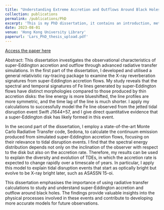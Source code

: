 ```yaml
---
title: "Understanding Extreme Accretion and Outflows Around Black Holes through Radiative Transfer Studies"
collection: publications
permalink: /publications/PhD
excerpt: 'This is my PhD dissertation, it contains an introduction, method, result and conclusion section. The result sections are slightly modified versions of my three first-author published papers'
date: 2023-08-01
venue: 'Hong Kong University Library'
paperurl: 'Lars_PhD_thesis_upload.pdf'
---
```


<a href="Lars_PhD_thesis_upload.pdf" target="_blank">Access the paper here</a>

Abstract: This dissertation investigates the observational characteristics of super-Eddington
accretion and outflow through advanced radiative transfer simulations.
In the first part of the dissertation, I developed and utilised a general relativistic
ray-tracing package to examine the X-ray reverberation signatures from super-Eddington
accretion flows. My study reveals that the spectral and temporal signatures of Fe lines
generated by super-Eddington flows have distinct morphologies compared to those
produced by thin accretion disks: the line energy is more blueshifted, the line profiles
are more symmetric, and the time lag of the line is much shorter. I apply my calculations
to successfully model the Fe line observed from the jetted tidal disruption event
Swift J1644+57, and I give direct quantitative evidence that a super-Eddington disk has
likely formed in this event.

In the second part of the dissertation, I employ a state-of-the-art Monte Carlo Radiative
Transfer code, Sedona, to calculate the continuum emission produced from simulated
super-Eddington accretion flows, focusing on their relevance to tidal disruption
events. I find that the spectral energy distribution depends not only on the inclination
of the observer with respect to the disk but also on the accretion rate. Therefore, my results
can be used to explain the diversity and evolution of TDEs, in which the accretion
rate is expected to change rapidly over a timescale of years. In particular, I apply this
model to explain tidal disruption events that start as optically bright but evolve to be
X-ray bright later, such as ASASSN 15-oi.

This dissertation emphasises the importance of using radiative transfer calculations
to study and understand super-Eddington accretion and outflow around black
holes. The findings provide valuable insights into the physical processes involved in
these events and contribute to developing more accurate models for future observations.

